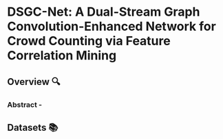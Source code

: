 # DSGC-Net: A Dual-Stream Graph Convolution-Enhanced Network for Crowd Counting via Feature Correlation Mining
## Overview 🔍
### Abstract - 


## Datasets 📚
